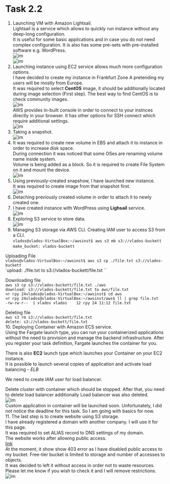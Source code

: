 # Task 2.2
1. Launching VM with Amazon Lightsail.  
Lightsail is a service which allows to quickly run instance without any deep-long configuration.  
It is useful for some basic applications and in case you do not need complex configuration. It is also has some pre-sets with pre-installed software e.g. WordPress.  
![im](./Screenshots/Createdinstance1.png)  
![im](./Screenshots/connected-to-instance1.png)  
2. Launching instance using EC2 service allows much more configuration options.  
I have decided to create my instance in Frankfurt Zone A pretending my users will be mostly from Europe.  
It was required to select **CentOS** image, it should be additionally located during image selection (First step). The best way to find CentOS is to check community images.  
![im](./Screenshots/LaunchedInstance1.png)  
AWS provides in-built console in order to connect to your instnces directly in your browser. It has other options for SSH connect which require additional settings.  
![im](./Screenshots/Connected.png)  
3. Taking a snapshot.  
![im](./Screenshots/Snapshot.png)  
4. It was required to create new volume in EBS and attach it to instance in order to increase disk space.  
During connection it was noticed that some OSes are renaming volume name inside system.  
Volume is being added as a block.  So it is required to create File System on it and mount the device.   
![im](./Screenshots/mountingvolume.png)  
5. Using previously-created snapshow, I have launched new instance.  
It was required to create image from that snapshot first.  
![im](./Screenshots/InstanceformImage.png)  
6. Detaching previously created volume in order to attach it to newly created one.  
7. I have created instance with WordPress using **Lighsail** service.  
![im](./Screenshots/WpLightsail.png)  
8. Exploring S3 service to store data.  
![im](./Screenshots/Bucketwithrepo.png)  
9. Managing S3 storage via AWS CLI. Creating IAM user to access S3 from a CLI.    
`vlados@vlados-VirtualBox:~/awsinst$ aws s3 mb s3://vlados-buckett`  
`make_bucket: vlados-buckett`  

Uploading File  
`vlados@vlados-VirtualBox:~/awsinst$ aws s3 cp ./file.txt s3://vlados-buckett`  
`upload: ./file.txt to s3://vlados-buckett/file.txt  ``

Downloading file  
`aws s3 cp s3://vlados-buckett/file.txt ./aws`  
`download: s3://vlados-buckett/file.txt to aws/file.txt`           
`чт гру 24vlados@vlados-VirtualBox:~/awsinst$ cd aws`  
`чт гру 24vlados@vlados-VirtualBox:~/awsinst/aws$ ll | grep file.txt`  
`-rw-rw-r--  1 vlados vlados    12 гру 24 11:12 file.txt`  

Deleting file  
`aws s3 rm s3://vlados-buckett/file.txt`  
`delete: s3://vlados-buckett/file.txt`  
10. Deploying Container with Amazon ECS service.  
Using the Fargate launch type, you can run your containerized applications without the need to provision and manage the backend infrastructure. After you register your task definition, Fargate launches the container for you.

There is also **EC2** launch type which launches your Container on your EC2 instance.  
It is possible to launch several copies of application and activate load balancing - *ELB*  

We need to create IAM user for load balancer.    

Delete cluster with container which should be stopped. After that, you need to delete load balancer additionally
Load balancer was also deleted.  
![im](./Screenshots/ECSSampleApp.png)  
Custom application in container will be launched soon. Unfortunately, I did not notice the deadline for this task. So I am going with basics for now.  
11. The last step is to create website using S3 storage.  
I have already registered a domain with another company. I will use it for this page.  
It was required to set ALIAS record to DNS settings of my domain.  
The website works after allowing public access.  
[link](http://stealthninja.me)  
At the moment, it show show 403 error as I have disabled public access to my bucket. Free-tier bucket is limited to storage and number of accesses to objects.  
It was decided to left it without access in order not to waste resources. Please let me know if you wish to check it and I will remove restrictions.  
![im](./Screenshots/WebsiteIsRunning.png)  
